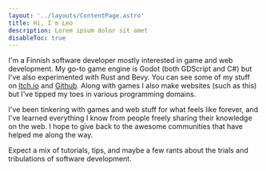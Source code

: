 ```yaml
---
layout: '../layouts/ContentPage.astro'
title: Hi, I'm Leo
description: Lorem ipsum dolor sit amet
disableToc: true
---
```


I'm a Finnish software developer mostly interested in game and web development. My go-to game engine is Godot (both GDScript and C#) but I've also experimented with Rust and Bevy. You can see some of my stuff on [Itch.io](https://leopeltola.itch.io/) and [Github](https://github.com/leopeltola). Along with games I also make websites (such as this) but I've tipped my toes in various programming domains.

I've been tinkering with games and web stuff for what feels like forever, and I've learned everything I know from people freely sharing their knowledge on the web. I hope to give back to the awesome communities that have helped me along the way.

Expect a mix of tutorials, tips, and maybe a few rants about the trials and tribulations of software development.

